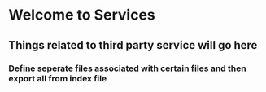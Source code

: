 # Welcome to Services

## Things related to third party service will go here

### Define seperate files associated with certain files and then export all from index file
